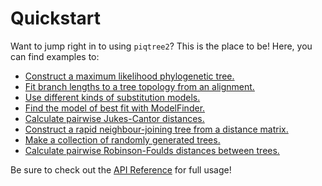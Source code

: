 # Quickstart

Want to jump right in to using `piqtree2`? This is the place to be! Here, you can find examples to:

- [Construct a maximum likelihood phylogenetic tree.](construct_ml_tree.md)
- [Fit branch lengths to a tree topology from an alignment.](fit_tree_topology.md)
- [Use different kinds of substitution models.](using_substitution_models.md)
- [Find the model of best fit with ModelFinder.](using_model_finder.md)
- [Calculate pairwise Jukes-Cantor distances.](calculate_jc_distances.md)
- [Construct a rapid neighbour-joining tree from a distance matrix.](construct_nj_tree.md)
- [Make a collection of randomly generated trees.](make_random_trees.md)
- [Calculate pairwise Robinson-Foulds distances between trees.](calculate_rf_distances.md)

Be sure to check out the [API Reference](../api/index.md) for full usage!
